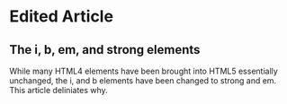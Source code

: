 <h1>Edited Article</h1>

<h2>The i, b, em, and strong elements</h2>

<p>While many HTML4 elements have been brought into HTML5 essentially unchanged, the i, and b elements have been changed to strong and em. This article deliniates why.</p>
